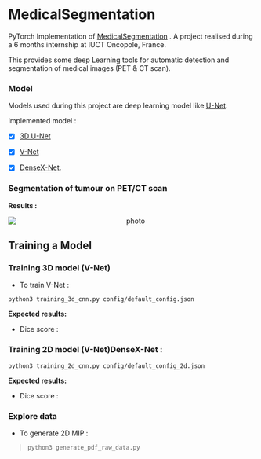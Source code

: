 # MedicalSegmentation

PyTorch Implementation of [MedicalSegmentation](https://github.com/rnoyelle/MedicalSegmentation)
. A project realised during a 6 months internship at IUCT Oncopole, France.

This provides some deep Learning tools for automatic detection and segmentation of medical images (PET & CT scan).

### Model
Models used during this project are deep learning model like [U-Net](https://arxiv.org/abs/1505.04597). 

Implemented model :

- [x] [3D U-Net](https://arxiv.org/abs/1606.06650)
- [x] [V-Net](https://arxiv.org/abs/1606.04797)
- [x] [DenseX-Net](https://ieeexplore.ieee.org/stamp/stamp.jsp?arnumber=8946601).


### Segmentation of tumour on PET/CT scan

**Results :**

<p align="center">
<img style="display: block; margin: auto;" alt="photo" src="images/GIF_example_segmentation.gif">
</p>

## Training a Model 

### Training 3D model (V-Net)
- To train V-Net :
```
python3 training_3d_cnn.py config/default_config.json
```

**Expected results:**
- Dice score :

### Training 2D model (V-Net)DenseX-Net :
```
python3 training_2d_cnn.py config/default_config_2d.json 
```

**Expected results:**
- Dice score :

### Explore data
- To generate 2D MIP :
> `python3 generate_pdf_raw_data.py`




